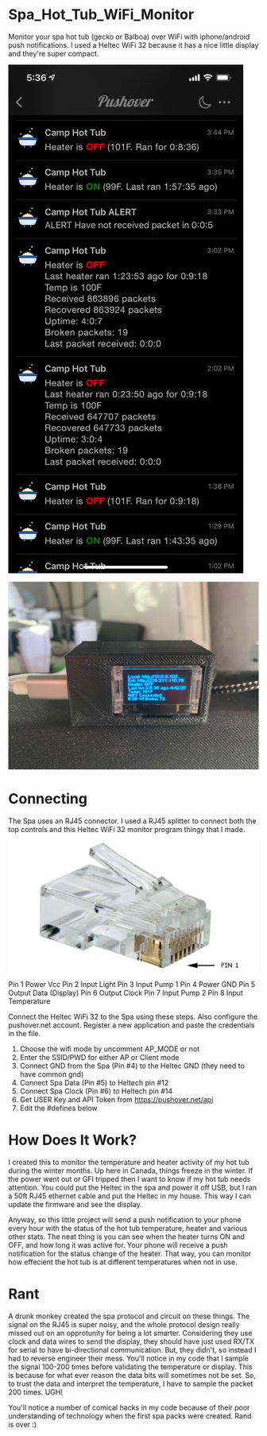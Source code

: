 # Spa_Hot_Tub_WiFi_Monitor
Monitor your spa hot tub (gecko or Balboa) over WiFi with iphone/android push notifications. I used a Heltec WiFi 32 because it has a nice little display and they're super compact. 

![Push notification example](https://github.com/DJSures/Spa_Hot_Tub_WiFi_Monitor/blob/main/Images/IMG_7088.PNG?raw=true)

![Operating in 3d printed case](https://github.com/DJSures/Spa_Hot_Tub_WiFi_Monitor/blob/main/Images/IMG_7089.jpg?raw=true)

# Connecting

The Spa uses an RJ45 connector. I used a RJ45 splitter to connect both the top controls and this Heltec WiFi 32 monitor program thingy that I made.

![RJ45 connector](https://raw.githubusercontent.com/DJSures/Spa_Hot_Tub_WiFi_Monitor/main/Images/rj45.jpg)

Pin 1	Power	Vcc
Pin 2	Input	Light
Pin 3	Input	Pump 1
Pin 4	Power	GND
Pin 5	Output	Data (Display)
Pin 6	Output	Clock
Pin 7	Input	Pump 2
Pin 8	Input	Temperature

Connect the Heltec WiFi 32 to the Spa using these steps. Also configure the pushover.net account. Register a new application and paste the credentials in the file.

   1) Choose the wifi mode by uncomment AP_MODE or not
   2) Enter the SSID/PWD for either AP or Client mode
   3) Connect GND from the Spa (Pin #4) to the Heltec GND (they need to have common gnd)
   4) Connect Spa Data (Pin #5) to Heltech pin #12
   5) Connect Spa Clock (Pin #6) to Heltech pin #14
   6) Get USER Key and API Token from https://pushover.net/api
   7) Edit the #defines below

# How Does It Work?

I created this to monitor the temperature and heater activity of my hot tub during the winter months. Up here in Canada, things freeze in the winter. If the power went out or GFI tripped then I want to know if my hot tub needs attention. You could put the Heltec in the spa and power it off USB, but I ran a 50ft RJ45 ethernet cable and put the Heltec in my house. This way I can update the firmware and see the display. 

Anyway, so this little project will send a push notification to your phone every hour with the status of the hot tub temperature, heater and various other stats. The neat thing is you can see when the heater turns ON and OFF, and how long it was active for. Your phone will receive a push notification for the status change of the heater. That way, you can monitor how effecient the hot tub is at different temperatures when not in use. 

# Rant

A drunk monkey created the spa protocol and circuit on these things. The signal on the RJ45 is super noisy, and the whole protocol design really missed out on an opprotunity for being a lot smarter. Considering they use clock and data wires to send the display, they should have just used RX/TX for serial to have bi-directional communication. But, they didn't, so instead I had to reverse engineer their mess. You'll notice in my code that I sample the signal 100-200 times before validating the temperature or display. This is because for what ever reason the data bits will sometimes not be set. So, to trust the data and interpret the temperature, I have to sample the packet 200 times. UGH!

You'll notice a number of comical hacks in my code because of their poor understanding of technology when the first spa packs were created. Rand is over :)
